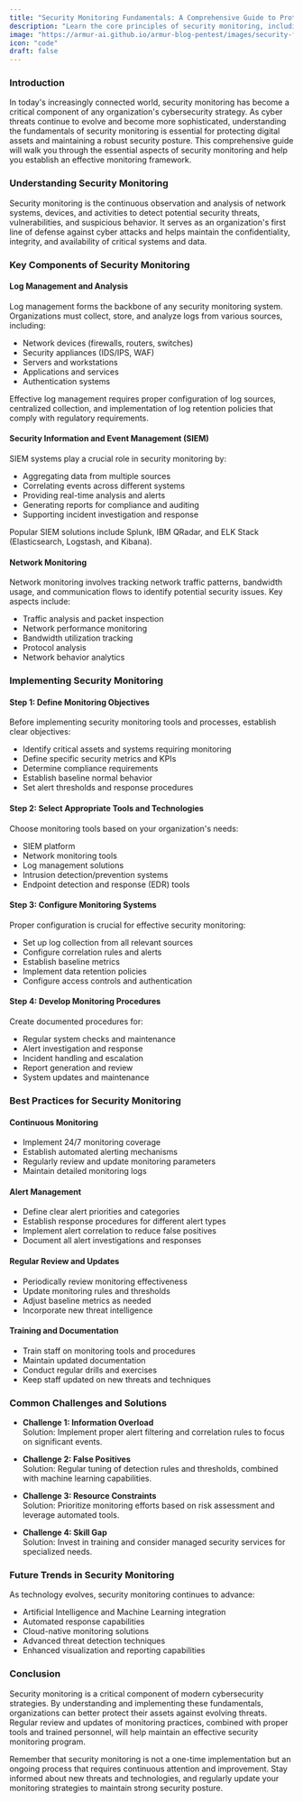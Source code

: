 ```yaml
---
title: "Security Monitoring Fundamentals: A Comprehensive Guide to Protecting Your Digital Assets"
description: "Learn the core principles of security monitoring, including tools, techniques, and best practices to effectively detect and respond to security threats in your organization's infrastructure."
image: "https://armur-ai.github.io/armur-blog-pentest/images/security-fundamentals.png"
icon: "code"
draft: false
---
```


### Introduction

In today's increasingly connected world, security monitoring has become a critical component of any organization's cybersecurity strategy. As cyber threats continue to evolve and become more sophisticated, understanding the fundamentals of security monitoring is essential for protecting digital assets and maintaining a robust security posture. This comprehensive guide will walk you through the essential aspects of security monitoring and help you establish an effective monitoring framework.

### Understanding Security Monitoring

Security monitoring is the continuous observation and analysis of network systems, devices, and activities to detect potential security threats, vulnerabilities, and suspicious behavior. It serves as an organization's first line of defense against cyber attacks and helps maintain the confidentiality, integrity, and availability of critical systems and data.

### Key Components of Security Monitoring

#### Log Management and Analysis

Log management forms the backbone of any security monitoring system. Organizations must collect, store, and analyze logs from various sources, including:

- Network devices (firewalls, routers, switches)
- Security appliances (IDS/IPS, WAF)
- Servers and workstations
- Applications and services
- Authentication systems

Effective log management requires proper configuration of log sources, centralized collection, and implementation of log retention policies that comply with regulatory requirements.

#### Security Information and Event Management (SIEM)

SIEM systems play a crucial role in security monitoring by:

- Aggregating data from multiple sources
- Correlating events across different systems
- Providing real-time analysis and alerts
- Generating reports for compliance and auditing
- Supporting incident investigation and response

Popular SIEM solutions include Splunk, IBM QRadar, and ELK Stack (Elasticsearch, Logstash, and Kibana).

#### Network Monitoring

Network monitoring involves tracking network traffic patterns, bandwidth usage, and communication flows to identify potential security issues. Key aspects include:

- Traffic analysis and packet inspection
- Network performance monitoring
- Bandwidth utilization tracking
- Protocol analysis
- Network behavior analytics

### Implementing Security Monitoring

#### Step 1: Define Monitoring Objectives

Before implementing security monitoring tools and processes, establish clear objectives:

- Identify critical assets and systems requiring monitoring
- Define specific security metrics and KPIs
- Determine compliance requirements
- Establish baseline normal behavior
- Set alert thresholds and response procedures

#### Step 2: Select Appropriate Tools and Technologies

Choose monitoring tools based on your organization's needs:

- SIEM platform
- Network monitoring tools
- Log management solutions
- Intrusion detection/prevention systems
- Endpoint detection and response (EDR) tools

#### Step 3: Configure Monitoring Systems

Proper configuration is crucial for effective security monitoring:

- Set up log collection from all relevant sources
- Configure correlation rules and alerts
- Establish baseline metrics
- Implement data retention policies
- Configure access controls and authentication

#### Step 4: Develop Monitoring Procedures

Create documented procedures for:

- Regular system checks and maintenance
- Alert investigation and response
- Incident handling and escalation
- Report generation and review
- System updates and maintenance

### Best Practices for Security Monitoring

#### Continuous Monitoring

- Implement 24/7 monitoring coverage
- Establish automated alerting mechanisms
- Regularly review and update monitoring parameters
- Maintain detailed monitoring logs

#### Alert Management

- Define clear alert priorities and categories
- Establish response procedures for different alert types
- Implement alert correlation to reduce false positives
- Document all alert investigations and responses

#### Regular Review and Updates

- Periodically review monitoring effectiveness
- Update monitoring rules and thresholds
- Adjust baseline metrics as needed
- Incorporate new threat intelligence

#### Training and Documentation

- Train staff on monitoring tools and procedures
- Maintain updated documentation
- Conduct regular drills and exercises
- Keep staff updated on new threats and techniques

### Common Challenges and Solutions

- **Challenge 1: Information Overload**  
  Solution: Implement proper alert filtering and correlation rules to focus on significant events.

- **Challenge 2: False Positives**  
  Solution: Regular tuning of detection rules and thresholds, combined with machine learning capabilities.

- **Challenge 3: Resource Constraints**  
  Solution: Prioritize monitoring efforts based on risk assessment and leverage automated tools.

- **Challenge 4: Skill Gap**  
  Solution: Invest in training and consider managed security services for specialized needs.

### Future Trends in Security Monitoring

As technology evolves, security monitoring continues to advance:

- Artificial Intelligence and Machine Learning integration
- Automated response capabilities
- Cloud-native monitoring solutions
- Advanced threat detection techniques
- Enhanced visualization and reporting capabilities

### Conclusion

Security monitoring is a critical component of modern cybersecurity strategies. By understanding and implementing these fundamentals, organizations can better protect their assets against evolving threats. Regular review and updates of monitoring practices, combined with proper tools and trained personnel, will help maintain an effective security monitoring program.

Remember that security monitoring is not a one-time implementation but an ongoing process that requires continuous attention and improvement. Stay informed about new threats and technologies, and regularly update your monitoring strategies to maintain strong security posture.